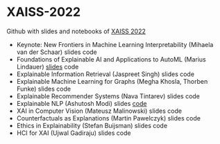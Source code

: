 # XAISS-2022
Github with slides and notebooks of [XAISS 2022](https://xaiss.eu/)

- Keynote: New Frontiers in Machine Learning Interpretability (Mihaela van der Schaar) slides code
- Foundations of Explainable AI and Applications to AutoML (Marius Lindauer) [slides](https://github.com/Guzpenha/XAISS-2022/blob/main/slides_01_Foundations%20of%20Explainable%20AI%20and%20Applications%20to%20AutoML.pdf) code
- Explainable Information Retrieval (Jaspreet Singh) slides code
- Explainable Machine Learning for Graphs (Megha Khosla, Thorben Funke) slides code
- Explainable Recommender Systems (Nava Tintarev) slides code
- Explainable NLP (Ashutosh Modi) slides [code](https://github.com/Guzpenha/XAISS-2022/tree/main/code/Explainable%20NLP)
- XAI in Computer Vision (Mateusz Malinowski) slides code
- Counterfactuals as Explanations (Martin Pawelczyk) slides code
- Ethics in Explainability (Stefan Buijsman) slides code
- HCI for XAI (Ujwal Gadiraju) slides code


